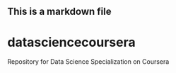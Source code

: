 ## This is a markdown file

datasciencecoursera
===================

Repository for Data Science Specialization on Coursera
